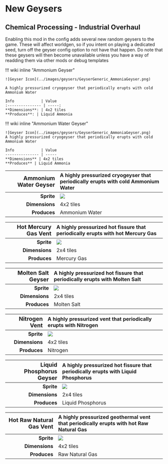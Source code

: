 # New Geysers

## Chemical Processing - Industrial Overhaul

Enabling this mod in the config adds several new random geysers to the game.
These will affect worldgen, so if you intent on playing a dedicated seed, turn off the geyser config option to not have that happen.
Do note that these geysers will then become unavailable unless you have a way of readding them via other mods or debug templates

!!! wiki inline "Ammonium Geyser"

    ![Geyser Icon](../images/geysers/GeyserGeneric_AmmoniaGeyser.png)

    A highly pressurized cryogeyser that periodically erupts with cold Ammonium Water

    Info            | Value
    :--------------- | -----:
    **Dimensions**: | 4x2 tiles
    **Produces**: | Liquid Ammonia

!!! wiki inline "Ammonium Water Geyser"

    ![Geyser Icon](../images/geysers/GeyserGeneric_AmmoniaGeyser.png)
    A highly pressurized cryogeyser that periodically erupts with cold Ammonium Water

    Info            | Value
    --------------- | -----
    **Dimensions** | 4x2 tiles
    **Produces** | Liquid Ammonia

| <font size="+1">Ammonium Water Geyser</font> | A highly pressurized cryogeyser that periodically erupts with cold Ammonium Water</td> |
| -------------------------------------------: | :------------------------------------------------------------------------------------- |
|                                   **Sprite** | <img src="../images/geysers/GeyserGeneric_AmmoniumWaterGeyser.png">                    |
|                               **Dimensions** | 4x2 tiles                                                                              |
|                                 **Produces** | Ammonium Water                                                                         |

| <font size="+1">Hot Mercury Gas Vent</font> | A highly pressurized hot fissure that periodically erupts with hot Mercury Gas |
| ------------------------------------------: | :----------------------------------------------------------------------------- |
|                                  **Sprite** | <img src="../images/geysers/GeyserGeneric_HotMercuryGasVent.png">              |
|                              **Dimensions** | 2x4 tiles                                                                      |
|                                **Produces** | Mercury Gas                                                                    |

| <font size="+1">Molten Salt Geyser</font> | A highly pressurized hot fissure that periodically erupts with Molten Salt |
| ----------------------------------------: | :------------------------------------------------------------------------- |
|                                **Sprite** | <img src="../images/geysers/GeyserGeneric_MoltenSaltGeyser.png">           |
|                            **Dimensions** | 2x4 tiles                                                                  |
|                              **Produces** | Molten Salt                                                                |

| <font size="+1">Nitrogen Vent</font> | A highly pressurized vent that periodically erupts with Nitrogen |
| -----------------------------------: | :--------------------------------------------------------------- |
|                           **Sprite** | <img src="../images/geysers/GeyserGeneric_NitrogenVent.png">     |
|                       **Dimensions** | 4x2 tiles                                                        |
|                         **Produces** | Nitrogen                                                         |

| <font size="+1">Liquid Phosphorus Geyser</font> | A highly pressurized hot fissure that periodically erupts with Liquid Phosphorus |
| ----------------------------------------------: | :------------------------------------------------------------------------------- |
|                                      **Sprite** | <img src="../images/geysers/GeyserGeneric_PhosphorusGeyser.png">                 |
|                                  **Dimensions** | 2x4 tiles                                                                        |
|                                    **Produces** | Liquid Phosphorus                                                                |

| <font size="+1">Hot Raw Natural Gas Vent</font> | A highly pressurized geothermal vent that periodically erupts with hot Raw Natural Gas |
| ----------------------------------------------: | :------------------------------------------------------------------------------------- |
|                                      **Sprite** | <img src="../images/geysers/GeyserGeneric_RawGasVent.png">                             |
|                                  **Dimensions** | 4x2 tiles                                                                              |
|                                    **Produces** | Raw Natural Gas                                                                        |
